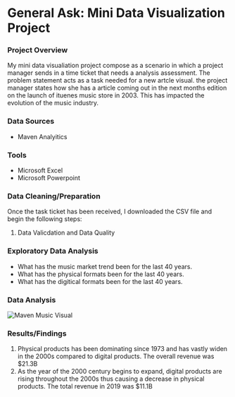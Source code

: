 # General Ask: Mini Data Visualization Project 

### Project Overview 
My mini data visualiation project compose as a scenario in which a project manager sends in a time ticket that needs a analysis assessment.
The problem statement acts as a task needed for a new artcle visual. the project manager states how she has a article coming out in the next months edition on the  launch of  ituenes music store in 2003. This has impacted the evolution of the music industry.  


### Data Sources
-  Maven Analyitics


### Tools 

- Microsoft Excel 
- Microsoft Powerpoint

### Data Cleaning/Preparation 

Once the task ticket has been received, I downloaded the CSV file and begin the following steps: 
1.  Data Valicdation and Data Quality 
   
### Exploratory Data Analysis 

-  What has the music market trend been for the last 40 years.
- What has the physical formats been for the last 40 years.
- What has the digitical formats been for the last 40 years.

### Data Analysis 

![Maven Music Visual ](https://github.com/StShill/Time-Ticket-Mini-Data-Visualization-Project/assets/147615819/323391b6-275c-4118-9eeb-5807b062ae72)

### Results/Findings

1.  Physical products has been 
dominating since 1973 and 
has vastly widen in the 
2000s compared to digital 
products. The overall 
revenue was $21.3B
2. As the year of the 2000 
century begins to expand, 
digital products are rising 
throughout the 2000s thus 
causing a decrease in 
physical products. The total 
revenue in 2019 was $11.1B

  
  
